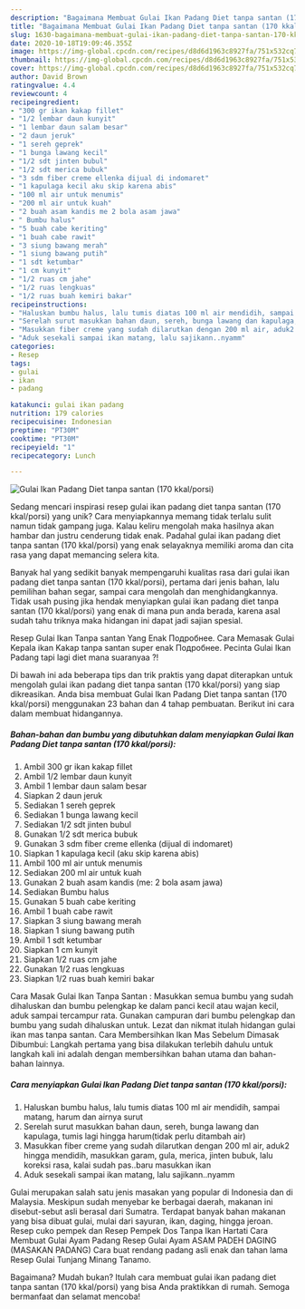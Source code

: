 ```yaml
---
description: "Bagaimana Membuat Gulai Ikan Padang Diet tanpa santan (170 kkal/porsi) Anti Gagal"
title: "Bagaimana Membuat Gulai Ikan Padang Diet tanpa santan (170 kkal/porsi) Anti Gagal"
slug: 1630-bagaimana-membuat-gulai-ikan-padang-diet-tanpa-santan-170-kkal-porsi-anti-gagal
date: 2020-10-18T19:09:46.355Z
image: https://img-global.cpcdn.com/recipes/d8d6d1963c8927fa/751x532cq70/gulai-ikan-padang-diet-tanpa-santan-170-kkalporsi-foto-resep-utama.jpg
thumbnail: https://img-global.cpcdn.com/recipes/d8d6d1963c8927fa/751x532cq70/gulai-ikan-padang-diet-tanpa-santan-170-kkalporsi-foto-resep-utama.jpg
cover: https://img-global.cpcdn.com/recipes/d8d6d1963c8927fa/751x532cq70/gulai-ikan-padang-diet-tanpa-santan-170-kkalporsi-foto-resep-utama.jpg
author: David Brown
ratingvalue: 4.4
reviewcount: 4
recipeingredient:
- "300 gr ikan kakap fillet"
- "1/2 lembar daun kunyit"
- "1 lembar daun salam besar"
- "2 daun jeruk"
- "1 sereh geprek"
- "1 bunga lawang kecil"
- "1/2 sdt jinten bubul"
- "1/2 sdt merica bubuk"
- "3 sdm fiber creme ellenka dijual di indomaret"
- "1 kapulaga kecil aku skip karena abis"
- "100 ml air untuk menumis"
- "200 ml air untuk kuah"
- "2 buah asam kandis me 2 bola asam jawa"
- " Bumbu halus"
- "5 buah cabe keriting"
- "1 buah cabe rawit"
- "3 siung bawang merah"
- "1 siung bawang putih"
- "1 sdt ketumbar"
- "1 cm kunyit"
- "1/2 ruas cm jahe"
- "1/2 ruas lengkuas"
- "1/2 ruas buah kemiri bakar"
recipeinstructions:
- "Haluskan bumbu halus, lalu tumis diatas 100 ml air mendidih, sampai matang, harum dan airnya surut"
- "Serelah surut masukkan bahan daun, sereh, bunga lawang dan kapulaga, tumis lagi hingga harum(tidak perlu ditambah air)"
- "Masukkan fiber creme yang sudah dilarutkan dengan 200 ml air, aduk2 hingga mendidih, masukkan garam, gula, merica, jinten bubuk, lalu koreksi rasa, kalai sudah pas..baru masukkan ikan"
- "Aduk sesekali sampai ikan matang, lalu sajikann..nyamm"
categories:
- Resep
tags:
- gulai
- ikan
- padang

katakunci: gulai ikan padang 
nutrition: 179 calories
recipecuisine: Indonesian
preptime: "PT30M"
cooktime: "PT30M"
recipeyield: "1"
recipecategory: Lunch

---
```



![Gulai Ikan Padang Diet tanpa santan (170 kkal/porsi)](https://img-global.cpcdn.com/recipes/d8d6d1963c8927fa/751x532cq70/gulai-ikan-padang-diet-tanpa-santan-170-kkalporsi-foto-resep-utama.jpg)

Sedang mencari inspirasi resep gulai ikan padang diet tanpa santan (170 kkal/porsi) yang unik? Cara menyiapkannya memang tidak terlalu sulit namun tidak gampang juga. Kalau keliru mengolah maka hasilnya akan hambar dan justru cenderung tidak enak. Padahal gulai ikan padang diet tanpa santan (170 kkal/porsi) yang enak selayaknya memiliki aroma dan cita rasa yang dapat memancing selera kita.

Banyak hal yang sedikit banyak mempengaruhi kualitas rasa dari gulai ikan padang diet tanpa santan (170 kkal/porsi), pertama dari jenis bahan, lalu pemilihan bahan segar, sampai cara mengolah dan menghidangkannya. Tidak usah pusing jika hendak menyiapkan gulai ikan padang diet tanpa santan (170 kkal/porsi) yang enak di mana pun anda berada, karena asal sudah tahu triknya maka hidangan ini dapat jadi sajian spesial.

Resep Gulai Ikan Tanpa santan Yang Enak Подробнее. Cara Memasak Gulai Kepala ikan Kakap tanpa santan super enak Подробнее. Pecinta Gulai Ikan Padang tapi lagi diet mana suaranyaa ?!


Di bawah ini ada beberapa tips dan trik praktis yang dapat diterapkan untuk mengolah gulai ikan padang diet tanpa santan (170 kkal/porsi) yang siap dikreasikan. Anda bisa membuat Gulai Ikan Padang Diet tanpa santan (170 kkal/porsi) menggunakan 23 bahan dan 4 tahap pembuatan. Berikut ini cara dalam membuat hidangannya.

<!--inarticleads1-->

##### Bahan-bahan dan bumbu yang dibutuhkan dalam menyiapkan Gulai Ikan Padang Diet tanpa santan (170 kkal/porsi):

1. Ambil 300 gr ikan kakap fillet
1. Ambil 1/2 lembar daun kunyit
1. Ambil 1 lembar daun salam besar
1. Siapkan 2 daun jeruk
1. Sediakan 1 sereh geprek
1. Sediakan 1 bunga lawang kecil
1. Sediakan 1/2 sdt jinten bubul
1. Gunakan 1/2 sdt merica bubuk
1. Gunakan 3 sdm fiber creme ellenka (dijual di indomaret)
1. Siapkan 1 kapulaga kecil (aku skip karena abis)
1. Ambil 100 ml air untuk menumis
1. Sediakan 200 ml air untuk kuah
1. Gunakan 2 buah asam kandis (me: 2 bola asam jawa)
1. Sediakan  Bumbu halus
1. Gunakan 5 buah cabe keriting
1. Ambil 1 buah cabe rawit
1. Siapkan 3 siung bawang merah
1. Siapkan 1 siung bawang putih
1. Ambil 1 sdt ketumbar
1. Siapkan 1 cm kunyit
1. Siapkan 1/2 ruas cm jahe
1. Gunakan 1/2 ruas lengkuas
1. Siapkan 1/2 ruas buah kemiri bakar


Cara Masak Gulai Ikan Tanpa Santan : Masukkan semua bumbu yang sudah dihaluskan dan bumbu pelengkap ke dalam panci kecil atau wajan kecil, aduk sampai tercampur rata. Gunakan campuran dari bumbu pelengkap dan bumbu yang sudah dihaluskan untuk. Lezat dan nikmat itulah hidangan gulai ikan mas tanpa santan. Cara Membersihkan Ikan Mas Sebelum Dimasak Dibumbui: Langkah pertama yang bisa dilakukan terlebih dahulu untuk langkah kali ini adalah dengan membersihkan bahan utama dan bahan-bahan lainnya. 

<!--inarticleads2-->

##### Cara menyiapkan Gulai Ikan Padang Diet tanpa santan (170 kkal/porsi):

1. Haluskan bumbu halus, lalu tumis diatas 100 ml air mendidih, sampai matang, harum dan airnya surut
1. Serelah surut masukkan bahan daun, sereh, bunga lawang dan kapulaga, tumis lagi hingga harum(tidak perlu ditambah air)
1. Masukkan fiber creme yang sudah dilarutkan dengan 200 ml air, aduk2 hingga mendidih, masukkan garam, gula, merica, jinten bubuk, lalu koreksi rasa, kalai sudah pas..baru masukkan ikan
1. Aduk sesekali sampai ikan matang, lalu sajikann..nyamm


Gulai merupakan salah satu jenis masakan yang popular di Indonesia dan di Malaysia. Meskipun sudah menyebar ke berbagai daerah, makanan ini disebut-sebut asli berasal dari Sumatra. Terdapat banyak bahan makanan yang bisa dibuat gulai, mulai dari sayuran, ikan, daging, hingga jeroan. Resep cuko pempek dan Resep Pempek Dos Tanpa Ikan Hartati Cara Membuat Gulai Ayam Padang Resep Gulai Ayam ASAM PADEH DAGING (MASAKAN PADANG) Cara buat rendang padang asli enak dan tahan lama Resep Gulai Tunjang Minang Tanamo. 

Bagaimana? Mudah bukan? Itulah cara membuat gulai ikan padang diet tanpa santan (170 kkal/porsi) yang bisa Anda praktikkan di rumah. Semoga bermanfaat dan selamat mencoba!
